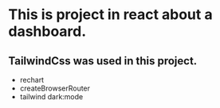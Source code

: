 # This is project in react about a dashboard.

## TailwindCss was used in this project. 

* rechart
* createBrowserRouter
* tailwind dark:mode
